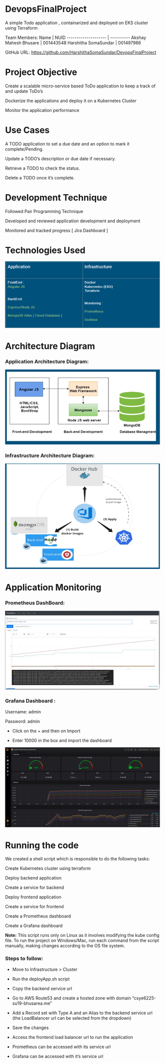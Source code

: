 # DevopsFinalProject
A simple Todo application , containarized and  deployed on EKS cluster using Terraform



Team Members:
Name                 | NUID
-------------------- | ----------
Akshay Mahesh Bhusare | 001443548
Harshitha SomaSundar | 001497986

GitHub URL: https://github.com/HarshithaSomaSundar/DevopsFinalProject

# Project Objective

Create a scalable micro-service based ToDo application to keep a track of and update ToDo’s

Dockerize the applications and deploy it on a Kubernetes Cluster

Monitor the application performance

# Use Cases
A TODO application to set a due date and an option to mark it complete/Pending.

Update a TODO’s description or due date if necessary.

Retrieve a TODO to check the status.

Delete a TODO once it’s complete.

# Development Technique
Followed Pair Programming Technique

Developed and reviewed application development and deployment 

Monitored and tracked progress [ Jira Dashboard ]


# Technologies Used

![Technologies](https://github.com/HarshithaSomaSundar/DevopsFinalProject/blob/master/Technologies.png)




# Architecture Diagram



### Application Architecture Diagram:
![Application Architecture Diagram](https://github.com/HarshithaSomaSundar/DevopsFinalProject/blob/master/Application%20Architecture%20Diagram.png)


### Infrastructure Architecture Diagram:
![Infrastructure Architecture Diagram](https://github.com/HarshithaSomaSundar/DevopsFinalProject/blob/master/Infrastructure%20Architecture%20Diagram.png)





# Application Monitoring

### Prometheus DashBoard:
![Prmetheus](https://github.com/HarshithaSomaSundar/DevopsFinalProject/blob/master/Prometheus.jpg)

### Grafana Dashboard :
Username: admin

Password: admin

* Click on the + and then on Import

* Enter 10000 in the box and import the dashboard

![Grafana](https://github.com/HarshithaSomaSundar/DevopsFinalProject/blob/master/Grafana%20Dashboard.png) 








	 	 	 	
# Running the code

We created a shell script which is responsible to do the following tasks:

Create Kubernetes cluster using terraform 	

Deploy backend application

Create a service for backend

Deploy frontend application

Create a service for frontend

Create a Prometheus dashboard

Create a Grafana dashboard

**Note:** This script runs only on Linux as it involves modifying the kube config file. To run the project on Windows/Mac, run each command from the script manually, making changes according to the OS file system.

### Steps to follow:
* Move to Infrastructure > Cluster
 	
* Run the deployApp.sh script
 	
* Copy the backend service url
 	
* Go to AWS Route53 and create a hosted zone with domain “csye6225-su19-bhusarea.me” 
 	
* Add a Record set with Type A and an Alias to the backend service url (the LoadBalancer url can be selected from the dropdown)
 	
* Save the changes
 	
* Access the frontend load balancer url to run the application
 	
* Prometheus can be accessed with its service url
 	
* Grafana can be accessed with it’s service url



